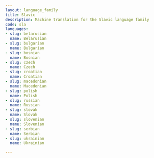```yaml
---
layout: language_family
title: Slavic
description: Machine translation for the Slavic language family
code: sla
languages:
- slug: belarusian
  name: Belarusian
- slug: bulgarian
  name: Bulgarian
- slug: bosnian
  name: Bosnian
- slug: czech
  name: Czech
- slug: croatian
  name: Croatian
- slug: macedonian
  name: Macedonian
- slug: polish
  name: Polish
- slug: russian
  name: Russian
- slug: slovak
  name: Slovak
- slug: slovenian
  name: Slovenian
- slug: serbian
  name: Serbian
- slug: ukrainian
  name: Ukrainian

---
```



